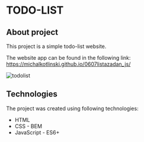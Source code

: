 # TODO-LIST

## About project
This project is a simple todo-list website.

The website app can be found in the following link: https://michalkotlinski.github.io/0607listazadan_js/

![todolist](https://github.com/michalkotlinski/todo_list/assets/17299797/cad70942-9567-43a6-836e-955f63d182ab)

## Technologies
The project was created using following technologies:
- HTML
- CSS - BEM
- JavaScript - ES6+
